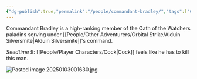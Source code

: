 ```yaml
---
{"dg-publish":true,"permalink":"/people/commandant-bradley/","tags":["Character"]}
---
```


Commandant Bradley is a high-ranking member of the Oath of the Watchers paladins serving under [[People/Other Adventurers/Orbital Strike/Alduin Silversmite\|Alduin Silversmite]]'s command.  

*Seedtime 9*: [[People/Player Characters/Cock\|Cock]] feels like he has to kill this man.  

![Pasted image 20250103001630.jpg](/img/user/Z_Attachments/Pasted%20image%2020250103001630.jpg)